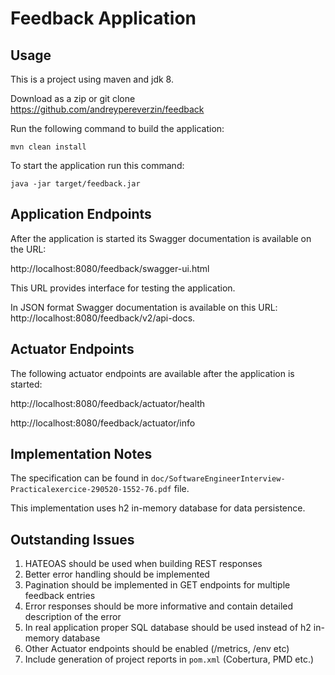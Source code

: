 # Feedback Application

## Usage
This is a project using maven and jdk 8.

Download as a zip or git clone https://github.com/andreypereverzin/feedback

Run the following command to build the application:

`mvn clean install`

To start the application run this command:

`java -jar target/feedback.jar`

## Application Endpoints
After the application is started its Swagger documentation is available on the URL:

http://localhost:8080/feedback/swagger-ui.html

This URL provides interface for testing the application.
 
In JSON format Swagger documentation is available on this URL: http://localhost:8080/feedback/v2/api-docs.

## Actuator Endpoints
The following actuator endpoints are available after the application is started:

http://localhost:8080/feedback/actuator/health

http://localhost:8080/feedback/actuator/info

## Implementation Notes
The specification can be found in `doc/SoftwareEngineerInterview-Practicalexercice-290520-1552-76.pdf` file.

This implementation uses h2 in-memory database for data persistence.

## Outstanding Issues
1) HATEOAS should be used when building REST responses
2) Better error handling should be implemented
3) Pagination should be implemented in GET endpoints for multiple feedback entries
4) Error responses should be more informative and contain detailed description of the error
5) In real application proper SQL database should be used instead of h2 in-memory database
6) Other Actuator endpoints should be enabled (/metrics, /env etc)
7) Include generation of project reports in `pom.xml` (Cobertura, PMD etc.)
